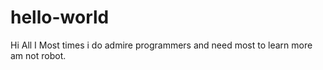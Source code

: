 # hello-world
Hi All
I Most times i do admire programmers and need most to learn
more am not robot.
